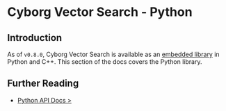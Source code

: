 # Cyborg Vector Search - Python

## Introduction

As of `v0.8.0`, Cyborg Vector Search is available as an [embedded library](../../guides/0.overview/0.1.deployment-models.md) in Python and C++. This section of the docs covers the Python library.

## Further Reading

- [Python API Docs >](py-api.md)
